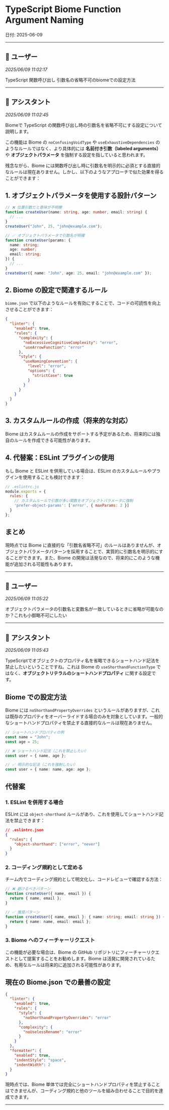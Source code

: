 # TypeScript Biome Function Argument Naming

日付: 2025-06-09

---

## 👤 ユーザー
*2025/06/09 11:02:17*

TypeScript 関数呼び出し 引数名の省略不可のbiomeでの設定方法

---

## 🤖 アシスタント
*2025/06/09 11:02:45*

Biomeで TypeScript の関数呼び出し時の引数名を省略不可にする設定について説明します。

この機能は Biome の `noConfusingVoidType` や `useExhaustiveDependencies` のようなルールではなく、より具体的には **名前付き引数（labeled arguments）** や **オブジェクトパラメータ** を強制する設定を指していると思われます。

残念ながら、Biome には関数呼び出し時に引数名を明示的に必須とする直接的なルールは現在ありません。しかし、以下のようなアプローチで似た効果を得ることができます：

## 1. オブジェクトパラメータを使用する設計パターン

```typescript
// ❌ 位置引数だと意味が不明瞭
function createUser(name: string, age: number, email: string) {
  // ...
}
createUser("John", 25, "john@example.com");

// ✅ オブジェクトパラメータで引数名が明確
function createUser(params: {
  name: string;
  age: number;
  email: string;
}) {
  // ...
}
createUser({ name: "John", age: 25, email: "john@example.com" });
```

## 2. Biome の設定で関連するルール

`biome.json` で以下のようなルールを有効にすることで、コードの可読性を向上させることができます：

```json
{
  "linter": {
    "enabled": true,
    "rules": {
      "complexity": {
        "noExcessiveCognitiveComplexity": "error",
        "useArrowFunction": "error"
      },
      "style": {
        "useNamingConvention": {
          "level": "error",
          "options": {
            "strictCase": true
          }
        }
      }
    }
  }
}
```

## 3. カスタムルールの作成（将来的な対応）

Biome はカスタムルールの作成をサポートする予定があるため、将来的には独自のルールを作成できる可能性があります。

## 4. 代替案：ESLint プラグインの使用

もし Biome と ESLint を併用している場合は、ESLint のカスタムルールやプラグインを使用することも検討できます：

```javascript
// .eslintrc.js
module.exports = {
  rules: {
    // カスタムルールで引数が多い関数をオブジェクトパラメータに強制
    'prefer-object-params': ['error', { maxParams: 2 }]
  }
};
```

## まとめ

現時点では Biome に直接的な「引数名省略不可」のルールはありませんが、オブジェクトパラメータパターンを採用することで、実質的に引数名を明示的にすることができます。また、Biome の開発は活発なので、将来的にこのような機能が追加される可能性もあります。

---

## 👤 ユーザー
*2025/06/09 11:05:22*

オブジェクトパラメータの引数名と変数名が一致しているときに省略が可能なのか？これも小御略不可にしたい

---

## 🤖 アシスタント
*2025/06/09 11:05:43*

TypeScriptでオブジェクトのプロパティ名を省略できるショートハンド記法を禁止したいということですね。これは Biome の `useShorthandFunctionType` ではなく、**オブジェクトリテラルのショートハンドプロパティ** に関する設定です。

## Biome での設定方法

Biome には `noShorthandPropertyOverrides` というルールがありますが、これは既存のプロパティをオーバーライドする場合のみを対象としています。一般的なショートハンドプロパティを禁止する直接的なルールは現在ありません。

```typescript
// ショートハンドプロパティの例
const name = "John";
const age = 25;

// ❌ ショートハンド記法（これを禁止したい）
const user = { name, age };

// ✅ 明示的な記法（これを強制したい）
const user = { name: name, age: age };
```

## 代替案

### 1. ESLint を併用する場合

ESLint には `object-shorthand` ルールがあり、これを使用してショートハンド記法を禁止できます：

```json
// .eslintrc.json
{
  "rules": {
    "object-shorthand": ["error", "never"]
  }
}
```

### 2. コーディング規約として定める

チーム内でコーディング規約として明文化し、コードレビューで確認する方法：

```typescript
// ❌ 避けるべきパターン
function createUser({ name, email }) {
  return { name, email };
}

// ✅ 推奨パターン
function createUser({ name, email }: { name: string; email: string }) {
  return { name: name, email: email };
}
```

### 3. Biome へのフィーチャーリクエスト

この機能が必要な場合は、Biome の GitHub リポジトリにフィーチャーリクエストとして提案することをお勧めします。Biome は活発に開発されているため、有用なルールは将来的に追加される可能性があります。

## 現在の Biome.json での最善の設定

```json
{
  "linter": {
    "enabled": true,
    "rules": {
      "style": {
        "noShorthandPropertyOverrides": "error"
      },
      "complexity": {
        "noUselessRename": "error"
      }
    }
  },
  "formatter": {
    "enabled": true,
    "indentStyle": "space",
    "indentWidth": 2
  }
}
```

現時点では、Biome 単体では完全にショートハンドプロパティを禁止することはできませんが、コーディング規約と他のツールを組み合わせることで目的を達成できます。

---
